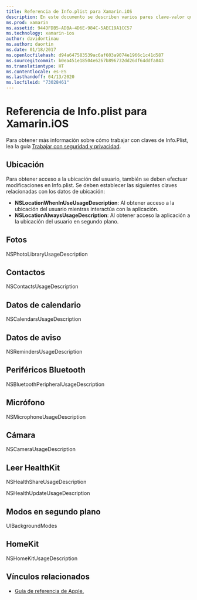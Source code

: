 ```yaml
---
title: Referencia de Info.plist para Xamarin.iOS
description: En este documento se describen varios pares clave-valor que se pueden establecer en el archivo Info.plist de una aplicación Xamarin.iOS. Estas claves son necesarias si la aplicación lleva a cabo tareas específicas, como obtener acceso a la ubicación, las fotos, el micrófono o la cámara.
ms.prod: xamarin
ms.assetid: 944DFDB5-ADBA-4D6E-984C-5AEC19A1CC57
ms.technology: xamarin-ios
author: davidortinau
ms.author: daortin
ms.date: 01/18/2017
ms.openlocfilehash: d94a647583539ac6af603a9074e1966c1c41d587
ms.sourcegitcommit: b0ea451e18504e6267b896732dd26df64ddfa843
ms.translationtype: HT
ms.contentlocale: es-ES
ms.lasthandoff: 04/13/2020
ms.locfileid: "73028461"
---
```

# <a name="infoplist-reference-for-xamarinios"></a>Referencia de Info.plist para Xamarin.iOS

Para obtener más información sobre cómo trabajar con claves de Info.Plist, lea la guía [Trabajar con seguridad y privacidad](~/ios/app-fundamentals/security-privacy.md). 

## <a name="location"></a>Ubicación 

Para obtener acceso a la ubicación del usuario, también se deben efectuar modificaciones en Info.plist. Se deben establecer las siguientes claves relacionadas con los datos de ubicación: 

- **NSLocationWhenInUseUsageDescription**: Al obtener acceso a la ubicación del usuario mientras interactúa con la aplicación. 
- **NSLocationAlwaysUsageDescription**: Al obtener acceso la aplicación a la ubicación del usuario en segundo plano.

## <a name="photos"></a>Fotos 

NSPhotoLibraryUsageDescription  

## <a name="contacts"></a>Contactos 

NSContactsUsageDescription 

## <a name="calendar-data"></a>Datos de calendario 
    
NSCalendarsUsageDescription 

## <a name="reminder-data"></a>Datos de aviso 
    
NSRemindersUsageDescription 

## <a name="bluetooth-peripherals"></a>Periféricos Bluetooth 
    
NSBluetoothPeripheralUsageDescription 

## <a name="microphone"></a>Micrófono 

NSMicrophoneUsageDescription 

## <a name="camera"></a>Cámara 
    
NSCameraUsageDescription 

## <a name="reading-healthkit"></a>Leer HealthKit  

NSHealthShareUsageDescription 

NSHealthUpdateUsageDescription 

## <a name="background-modes"></a>Modos en segundo plano 
    
UIBackgroundModes 

## <a name="homekit"></a>HomeKit 

NSHomeKitUsageDescription 

## <a name="related-links"></a>Vínculos relacionados

- [Guía de referencia de Apple.](https://developer.apple.com/library/content/documentation/General/Reference/InfoPlistKeyReference/Articles/iPhoneOSKeys.html#//apple_ref/doc/uid/TP40009252-SW10)
